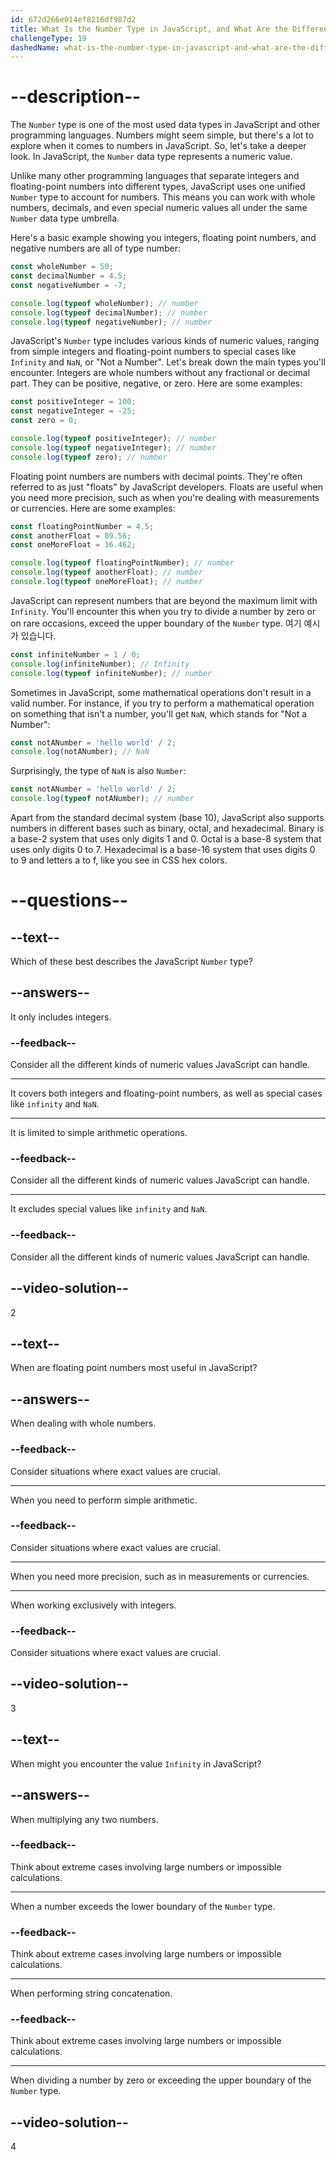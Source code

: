 ```yaml
---
id: 672d266e014ef8216df987d2
title: What Is the Number Type in JavaScript, and What Are the Different Types of Numbers Available?
challengeType: 19
dashedName: what-is-the-number-type-in-javascript-and-what-are-the-different-types-of-numbers-available
---
```


# --description--

The `Number` type is one of the most used data types in JavaScript and other programming languages. Numbers might seem simple, but there's a lot to explore when it comes to numbers in JavaScript. So, let's take a deeper look. In JavaScript, the `Number` data type represents a numeric value.

Unlike many other programming languages that separate integers and floating-point numbers into different types, JavaScript uses one unified `Number` type to account for numbers. This means you can work with whole numbers, decimals, and even special numeric values all under the same `Number` data type umbrella.

Here's a basic example showing you integers, floating point numbers, and negative numbers are all of type number:

```js
const wholeNumber = 50;
const decimalNumber = 4.5;
const negativeNumber = -7;

console.log(typeof wholeNumber); // number
console.log(typeof decimalNumber); // number
console.log(typeof negativeNumber); // number
```

JavaScript's `Number` type includes various kinds of numeric values, ranging from simple integers and floating-point numbers to special cases like `Infinity` and `NaN`, or "Not a Number". Let's break down the main types you'll encounter. Integers are whole numbers without any fractional or decimal part. They can be positive, negative, or zero. Here are some examples:

```js
const positiveInteger = 100;
const negativeInteger = -25;
const zero = 0;

console.log(typeof positiveInteger); // number
console.log(typeof negativeInteger); // number
console.log(typeof zero); // number
```

Floating point numbers are numbers with decimal points. They're often referred to as just "floats" by JavaScript developers. Floats are useful when you need more precision, such as when you're dealing with measurements or currencies. Here are some examples:

```js
const floatingPointNumber = 4.5;
const anotherFloat = 89.56;
const oneMoreFloat = 16.462;

console.log(typeof floatingPointNumber); // number
console.log(typeof anotherFloat); // number
console.log(typeof oneMoreFloat); // number
```

JavaScript can represent numbers that are beyond the maximum limit with `Infinity`. You'll encounter this when you try to divide a number by zero or on rare occasions, exceed the upper boundary of the `Number` type. 여기 예시가 있습니다.

```js
const infiniteNumber = 1 / 0;
console.log(infiniteNumber); // Infinity
console.log(typeof infiniteNumber); // number
```

Sometimes in JavaScript, some mathematical operations don't result in a valid number. For instance, if you try to perform a mathematical operation on something that isn't a number, you'll get `NaN`, which stands for "Not a Number":

```js
const notANumber = 'hello world' / 2;
console.log(notANumber); // NaN
```

Surprisingly, the type of `NaN` is also `Number`:

```js
const notANumber = 'hello world' / 2;
console.log(typeof notANumber); // number
```

Apart from the standard decimal system (base 10), JavaScript also supports numbers in different bases such as binary, octal, and hexadecimal. Binary is a base-2 system that uses only digits 1 and 0. Octal is a base-8 system that uses only digits 0 to 7. Hexadecimal is a base-16 system that uses digits 0 to 9 and letters a to f, like you see in CSS hex colors.

# --questions--

## --text--

Which of these best describes the JavaScript `Number` type?

## --answers--

It only includes integers.

### --feedback--

Consider all the different kinds of numeric values JavaScript can handle.

---

It covers both integers and floating-point numbers, as well as special cases like `infinity` and `NaN`.

---

It is limited to simple arithmetic operations.

### --feedback--

Consider all the different kinds of numeric values JavaScript can handle.

---

It excludes special values like `infinity` and `NaN`.

### --feedback--

Consider all the different kinds of numeric values JavaScript can handle.

## --video-solution--

2

## --text--

When are floating point numbers most useful in JavaScript?

## --answers--

When dealing with whole numbers.

### --feedback--

Consider situations where exact values are crucial.

---

When you need to perform simple arithmetic.

### --feedback--

Consider situations where exact values are crucial.

---

When you need more precision, such as in measurements or currencies.

---

When working exclusively with integers.

### --feedback--

Consider situations where exact values are crucial.

## --video-solution--

3

## --text--

When might you encounter the value `Infinity` in JavaScript?

## --answers--

When multiplying any two numbers.

### --feedback--

Think about extreme cases involving large numbers or impossible calculations.

---

When a number exceeds the lower boundary of the `Number` type.

### --feedback--

Think about extreme cases involving large numbers or impossible calculations.

---

When performing string concatenation.

### --feedback--

Think about extreme cases involving large numbers or impossible calculations.

---

When dividing a number by zero or exceeding the upper boundary of the `Number` type.

## --video-solution--

4
